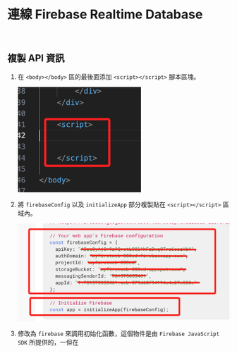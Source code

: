 # 連線 Firebase Realtime Database

<br>

## 複製 API 資訊

1. 在 `<body></body>` 區的最後面添加 `<script></script>` 腳本區塊。

   ![img](images/img_30.png)

2. 將 `firebaseConfig` 以及 `initializeApp` 部分複製貼在 `<script></script>` 區域內。

   ![img](images/img_31.png)

3. 修改為 `firebase` 來調用初始化函數，這個物件是由 `Firebase JavaScript SDK` 所提供的，一但在 <script> 中引入 `Firebase SDK`，文本全局就可調用 `firebase`。

    ```html
    <script>
    firebase.initializeApp(firebaseConfig);    
    </script>
    ```
    _如下_
    ![](images/img_32.png)

<br>

## 撰寫腳本

1. 建立資料庫的參考

   ```html
   <script>
     // 建立節點的參考
     var weatherInfoRef = firebase.database().ref("weather_info");
     // 使用 on() 來持續監聽指定節點，一但有變化就會觸發
     weatherInfoRef.on("value", (snapshot) => {
       // 這裡就會放入主要的程序
     });
   </script>
   ```

2. 在內部放上主要程序，整個 `weatherInfoRef` 函數內容說明如下。

   ```html
   <script>
     weatherInfoRef.on("value", (snapshot) => {
       const data = snapshot.val();

       if (data) {
         let locationElem = document.querySelector(".card-title");
         let temperatureElem = document.querySelector(".temperature");
         let conditionElem = document.querySelector(".condition");
         let windSpeedElem = document.querySelector(".wind-speed");
         let humidityElem = document.querySelector(".humidity");
         let rainProbabilityElem = document.querySelector(".rain-probability");
         let timeElem = document.querySelector(".time");

         if (locationElem.innerText !== data.location) {
           locationElem.innerText = data.location;
           highlightAndRevert(locationElem);
         }
         if (temperatureElem.innerText !== data.temperature + " ") {
           // 加上空格
           temperatureElem.innerText = data.temperature + " "; // 加上空格
           highlightAndRevert(temperatureElem);
         }
         if (conditionElem.innerText !== data.condition) {
           conditionElem.innerText = data.condition;
           highlightAndRevert(conditionElem);
         }
         if (windSpeedElem.innerText !== data.wind_speed + " ") {
           // 加上空格
           windSpeedElem.innerText = data.wind_speed + " "; // 加上空格
           highlightAndRevert(windSpeedElem);
         }
         if (humidityElem.innerText !== data.humidity + " ") {
           // 加上空格
           humidityElem.innerText = data.humidity + " "; // 加上空格
           highlightAndRevert(humidityElem);
         }
         if (rainProbabilityElem.innerText !== data.rain_probability + " ") {
           // 加上空格
           rainProbabilityElem.innerText = data.rain_probability + " "; // 加上空格
           highlightAndRevert(rainProbabilityElem);
         }
         if (timeElem.innerText !== data.current_time) {
           timeElem.innerText = data.current_time;
           highlightAndRevert(timeElem);
         }
       } else {
         const defaultData = {
           location: "台北",
           temperature: "22",
           condition: "Stormy",
           wind_speed: "10",
           humidity: "84",
           rain_probability: "20",
           current_time: "16:08",
         };
         weatherInfoRef.set(defaultData);
       }
     });
   </script>
   ```

3. 添加一個高亮的功能，若數據發生變化時，會先變為紅色兩秒鐘，然後恢復原色。
   ```html
   <script>
     // 高亮
     function highlightAndRevert(element) {
       element.classList.add("highlighted");
       setTimeout(() => {
         element.classList.remove("highlighted");
       }, 2000); // 2秒後移除
     }
   </script>
   ```

<br>

## 進行瀏覽

1. 使用插件開啟 Live Sever
   
   ![](images/img_33.png)

2. 網頁畫面
   
   ![](images/img_34.png)

3. 開啟資料庫畫面，添加了一個節點 `weather_info`
   
   ![](images/img_35.png)

4. 手動進行節點資料變動來模擬節點數據改變，會發現網頁也即時變動了。
   
<br>

---

_END_